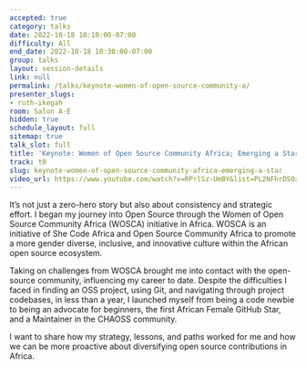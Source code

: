 ```yaml
---
accepted: true
category: talks
date: 2022-10-18 10:10:00-07:00
difficulty: All
end_date: 2022-10-18 10:30:00-07:00
group: talks
layout: session-details
link: null
permalink: /talks/keynote-women-of-open-source-community-a/
presenter_slugs:
- ruth-ikegah
room: Salon A-E
hidden: true
schedule_layout: full
sitemap: true
talk_slot: full
title: 'Keynote: Women of Open Source Community Africa; Emerging a Star'
track: t0
slug: keynote-women-of-open-source-community-africa-emerging-a-star
video_url: https://www.youtube.com/watch?v=RPrlSz-UmBY&list=PL2NFhrDSOxgUoF-4F2MdAFvOK1wOrNdqB
---
```


It’s not just a zero-hero story but also about consistency and strategic effort. I began my journey into Open Source through the Women of Open Source Community Africa (WOSCA) initiative in Africa. WOSCA is an initiative of She Code Africa and Open Source Community Africa to promote a more gender diverse, inclusive, and innovative culture within the African open source ecosystem.

Taking on challenges from WOSCA brought me into contact with the open-source community, influencing my career to date. Despite the difficulties I faced in finding an OSS project, using Git, and navigating through project codebases, in less than a year, I launched myself from being a code newbie to being an advocate for beginners, the first African Female GitHub Star, and a Maintainer in the CHAOSS community.

I want to share how my strategy, lessons, and paths worked for me and how we can be more proactive about diversifying open source contributions in Africa.
